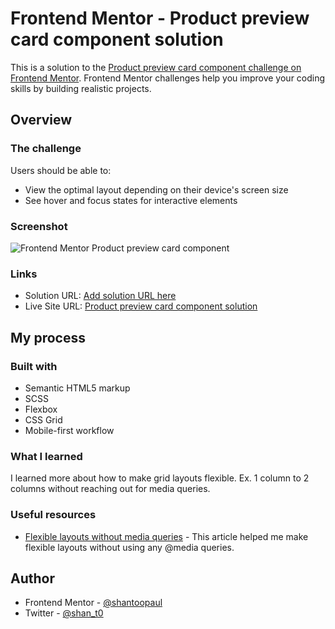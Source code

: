# Frontend Mentor - Product preview card component solution

This is a solution to the [Product preview card component challenge on Frontend Mentor](https://www.frontendmentor.io/challenges/product-preview-card-component-GO7UmttRfa). Frontend Mentor challenges help you improve your coding skills by building realistic projects. 

## Overview

### The challenge

Users should be able to:

- View the optimal layout depending on their device's screen size
- See hover and focus states for interactive elements

### Screenshot

![Frontend Mentor Product preview card component](https://github.com/user-attachments/assets/0a509598-6de3-438e-84d5-cdee33046675)

### Links

- Solution URL: [Add solution URL here](https://your-solution-url.com)
- Live Site URL: [Product preview card component solution](https://shantoopaul.github.io/product-preview-card-component/)

## My process

### Built with

- Semantic HTML5 markup
- SCSS
- Flexbox
- CSS Grid
- Mobile-first workflow

### What I learned

I learned more about how to make grid layouts flexible. Ex. 1 column to 2 columns without reaching out for media queries.

### Useful resources

- [Flexible layouts without media queries](https://blog.logrocket.com/flexible-layouts-without-media-queries) - This article helped me make flexible layouts without using any @media queries.


## Author

- Frontend Mentor - [@shantoopaul](https://www.frontendmentor.io/profile/shantoopaul)
- Twitter - [@shan_t0](https://x.com/shan_t0)
